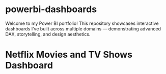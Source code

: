 # powerbi-dashboards
Welcome to my Power BI portfolio!   This repository showcases interactive dashboards I’ve built across multiple domains — demonstrating advanced DAX, storytelling, and design aesthetics.  

# Netflix Movies and TV Shows Dashboard


